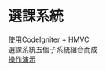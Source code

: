 # 選課系統
使用CodeIgniter + HMVC  
選課系統五個子系統組合而成  
[操作演示](https://drive.google.com/open?id=1-HuUVFd6AhMxQStd3LIy8Kqt6RACd1Q8)
